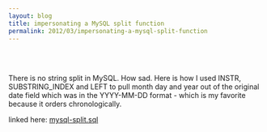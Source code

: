 ```yaml
---
layout: blog
title: impersonating a MySQL split function
permalink: 2012/03/impersonating-a-mysql-split-function
---
```


<br><br>

There is no string split in MySQL. How sad. Here is how I used INSTR, SUBSTRING_INDEX and LEFT to pull month day and year out of the original date field which was in the YYYY-MM-DD format - which is my favorite because it orders chronologically.

linked here: <a href="https://gist.github.com/1981662" title="mysql-split.sql">mysql-split.sql</a>

<script src="https://gist.github.com/1981662.js?file=mysql-split.sql"></script> <br><br>
